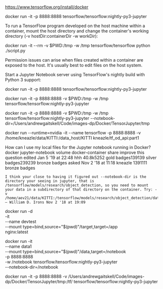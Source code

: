 
https://www.tensorflow.org/install/docker

docker run -it -p 8888:8888 tensorflow/tensorflow:nightly-py3-jupyter

To run a TensorFlow program developed on the host machine within a container,
mount the host directory and change the container's working directory (-v hostDir:containerDir -w workDir):

docker run -it --rm -v $PWD:/tmp -w /tmp tensorflow/tensorflow python ./script.py

Permission issues can arise when files created within a container are exposed to the host. It's usually best to edit files on the host system.

Start a Jupyter Notebook server using TensorFlow's nightly build with Python 3 support:

docker run -it -p 8888:8888 tensorflow/tensorflow:nightly-py3-jupyter

docker run -it -p 8888:8888 -v $PWD:/tmp -w /tmp tensorflow/tensorflow:nightly-py3-jupyter


docker run -it -p 8888:8888 -v $PWD:/tmp -w /tmp tensorflow/tensorflow:nightly-py3-jupyter --notebook-dir=/Users/andrewgaitskell/Code/images-dp/Docker/TensorJupyter/tmp

docker run --runtime=nvidia -it 
    --name tensorflow -p 8888:8888 
    -v /home/kneazle/data/KITTI:/data_host/KITTI kneazle/tf_od_api:part1

How can I use my local files for the Jupyter notebook running in Docker?
docker jupyter-notebook volume docker-container
share improve this question
edited Jan 5 '19 at 22:48
hhh
40.8k5252 gold badges139139 silver badges239239 bronze badges
asked Nov 2 '18 at 11:18
kneazle
1391111 bronze badges

    I think your close to having it figured out --notebook-dir is the directory your seeing in jupyter, that is /tensorflow/models/research/object_detection, so you need to mount your data in a subdirectory of that directory on the container. Try: -v /home/aev21/data/KITTI:/tensorflow/models/research/object_detection/data_host/KITTI – William D. Irons Nov 2 '18 at 19:09


docker run -d \
  -it \
  --name devtest \
  --mount type=bind,source="$(pwd)"/target,target=/app \
  nginx:latest
  
docker run -it \
--name data1 \
--mount type=bind,source="$(pwd)"/data,target=/notebook \
-p 8888:8888 \
-w /notebook tensorflow/tensorflow:nightly-py3-jupyter \
--notebook-dir=/notebook

docker run -it -p 8888:8888 -v /Users/andrewgaitskell/Code/images-dp/Docker/TensorJupyter/tmp:/tf/ tensorflow/tensorflow:nightly-py3-jupyter
